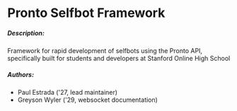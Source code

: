 # Pronto Selfbot Framework

##### Description:
Framework for rapid development of selfbots using the Pronto API, specifically built for students and developers at Stanford Online High School

##### Authors:

- Paul Estrada ('27, lead maintainer)
- Greyson Wyler ('29, websocket documentation)